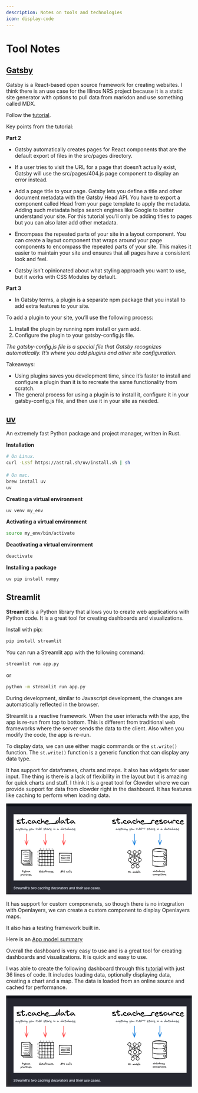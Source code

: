 ```yaml
---
description: Notes on tools and technologies
icon: display-code
---
```


# Tool Notes


## [Gatsby](https://www.gatsbyjs.com/)

Gatsby is a React-based open source framework for creating websites. I think there is an use case for the Illinos NRS project because it is a static site generator with options to pull data from markdon and use something called MDX. 

Follow the [tutorial](https://www.gatsbyjs.com/docs/tutorial/getting-started/). 

Key points from the tutorial:

**Part 2** 
- Gatsby automatically creates pages for React components that are the default export of files in the src/pages directory.

- If a user tries to visit the URL for a page that doesn’t actually exist, Gatsby will use the src/pages/404.js page component to display an error instead.

- Add a page title to your page. Gatsby lets you define a title and other document metadata with the Gatsby Head API. You have to export a component called Head from your page template to apply the metadata. Adding such metadata helps search engines like Google to better understand your site. For this tutorial you’ll only be adding titles to pages but you can also later add other metadata.

- Encompass the repeated parts of your site in a layout component. You can create a layout component that wraps around your page components to encompass the repeated parts of your site. This makes it easier to maintain your site and ensures that all pages have a consistent look and feel.
- Gatsby isn’t opinionated about what styling approach you want to use, but it works with CSS Modules by default.

**Part 3**

- In Gatsby terms, a plugin is a separate npm package that you install to add extra features to your site.

To add a plugin to your site, you’ll use the following process:

1. Install the plugin by running npm install or yarn add.
2. Configure the plugin to your gatsby-config.js file.

*The gatsby-config.js file is a special file that Gatsby recognizes automatically. It’s where you add plugins and other site configuration.*

Takeaways:
- Using plugins saves you development time, since it’s faster to install and configure a plugin than it is to recreate the same functionality from scratch.
- The general process for using a plugin is to install it, configure it in your gatsby-config.js file, and then use it in your site as needed.


## [uv](https://github.com/astral-sh/uv) 

An extremely fast Python package and project manager, written in Rust.

**Installation**

```bash
# On Linux.
curl -LsSf https://astral.sh/uv/install.sh | sh

# On mac.
brew install uv
uv 
```

**Creating a virtual environment**

```bash
uv venv my_env
```

**Activating a virtual environment**

```bash
source my_env/bin/activate
```

**Deactivating a virtual environment**

```bash
deactivate
```

**Installing a package**

```bash
uv pip install numpy
```


## Streamlit

**Streamlit** is a Python library that allows you to create web applications with Python code. It is a great tool for creating dashboards and visualizations.

Install with pip:

```bash
pip install streamlit
```

You can run a Streamlit app with the following command:

```bash
streamlit run app.py
```

or 

```bash
python -m streamlit run app.py
```

During development, similar to Javascript development, the changes are automatically reflected in the browser.

Streamlit is a reactive framework. When the user interacts with the app, the app is re-run from top to bottom. This is different from traditional web frameworks where the server sends the data to the client. Also when you modify the code, the app is re-run.



To display data, we can use either magic commands or the `st.write()` function. The `st.write()` function is a generic function that can display any data type. 

It has support for dataframes, charts and maps. It also has widgets for user input.
The thing is there is a lack of flexibility in the layout but it is amazing for quick charts and stuff. I think it is a great tool for Clowder where we can provide support for data from clowder right in the dashboard. It has features like caching to perform when loading data.

![alt text](assets/images/tool_notes/image.png)

It has support for custom componenets, so though there is no integration with Openlayers, we can create a custom component to display Openlayers maps. 

It also has a testing framework built in.

Here is an [App model summary](https://docs.streamlit.io/get-started/fundamentals/summary)

Overall the dashboard is very easy to use and is a great tool for creating dashboards and visualizations. It is quick and easy to use.

I was able to create the following dashboard through this [tutorial](https://docs.streamlit.io/get-started/tutorials/create-an-app) with just 36 lines of code. It includes loading data, optionally displaying data, creating a chart and a map. The data is loaded from an online source and cached for performance.


![alt text](assets/images/tool_notes/image-1.png)
